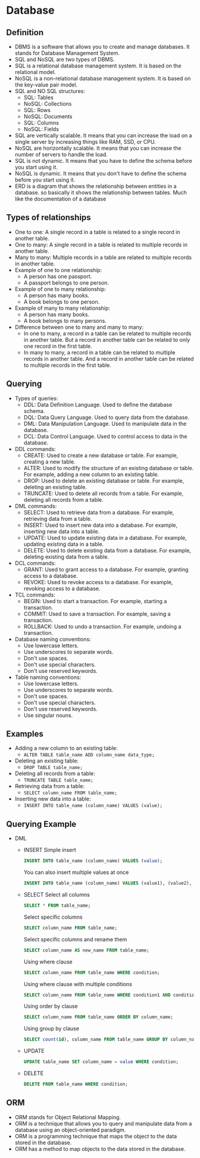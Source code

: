 # Database

## Definition

- DBMS is a software that allows you to create and manage databases. It stands for Database Management System.
- SQL and NoSQL are two types of DBMS.
- SQL is a relational database management system. It is based on the relational model.
- NoSQL is a non-relational database management system. It is based on the key-value pair model.
- SQL and NO SQL structures:
  - SQL: Tables
  - NoSQL: Collections
  - SQL: Rows
  - NoSQL: Documents
  - SQL: Columns
  - NoSQL: Fields
- SQL are vertically scalable. It means that you can increase the load on a single server by increasing things like RAM, SSD, or CPU.
- NoSQL are horizontally scalable. It means that you can increase the number of servers to handle the load.
- SQL is not dynamic. It means that you have to define the schema before you start using it.
- NoSQL is dynamic. It means that you don't have to define the schema before you start using it.
- ERD is a diagram that shows the relationship between entities in a database. so basically it shows the relationship between tables. Much like the documentation of a database

## Types of relationships

- One to one: A single record in a table is related to a single record in another table.
- One to many: A single record in a table is related to multiple records in another table.
- Many to many: Multiple records in a table are related to multiple records in another table.
- Example of one to one relationship:
  - A person has one passport.
  - A passport belongs to one person.
- Example of one to many relationship:
  - A person has many books.
  - A book belongs to one person.
- Example of many to many relationship:
  - A person has many books.
  - A book belongs to many persons.
- Difference between one to many and many to many:
  - In one to many, a record in a table can be related to multiple records in another table. But a record in another table can be related to only one record in the first table.
  - In many to many, a record in a table can be related to multiple records in another table. And a record in another table can be related to multiple records in the first table.

## Querying

- Types of queries:
  - DDL: Data Definition Language. Used to define the database schema.
  - DQL: Data Query Language. Used to query data from the database.
  - DML: Data Manipulation Language. Used to manipulate data in the database.
  - DCL: Data Control Language. Used to control access to data in the database.
- DDL commands:
  - CREATE: Used to create a new database or table. For example, creating a new table.
  - ALTER: Used to modify the structure of an existing database or table. For example, adding a new column to an existing table.
  - DROP: Used to delete an existing database or table. For example, deleting an existing table.
  - TRUNCATE: Used to delete all records from a table. For example, deleting all records from a table.
- DML commands:
  - SELECT: Used to retrieve data from a database. For example, retrieving data from a table.
  - INSERT: Used to insert new data into a database. For example, inserting new data into a table.
  - UPDATE: Used to update existing data in a database. For example, updating existing data in a table.
  - DELETE: Used to delete existing data from a database. For example, deleting existing data from a table.
- DCL commands:
  - GRANT: Used to grant access to a database. For example, granting access to a database.
  - REVOKE: Used to revoke access to a database. For example, revoking access to a database.
- TCL commands:
  - BEGIN: Used to start a transaction. For example, starting a transaction.
  - COMMIT: Used to save a transaction. For example, saving a transaction.
  - ROLLBACK: Used to undo a transaction. For example, undoing a transaction.
- Database naming conventions:
  - Use lowercase letters.
  - Use underscores to separate words.
  - Don't use spaces.
  - Don't use special characters.
  - Don't use reserved keywords.
- Table naming conventions:
  - Use lowercase letters.
  - Use underscores to separate words.
  - Don't use spaces.
  - Don't use special characters.
  - Don't use reserved keywords.
  - Use singular nouns.

## Examples

- Adding a new column to an existing table:
  - `ALTER TABLE table_name ADD column_name data_type;`
- Deleting an existing table:
  - `DROP TABLE table_name;`
- Deleting all records from a table:
  - `TRUNCATE TABLE table_name;`
- Retrieving data from a table:
  - `SELECT column_name FROM table_name;`
- Inserting new data into a table:
  - `INSERT INTO table_name (column_name) VALUES (value);`

## Querying Example

- DML

  - INSERT
    Simple insert

    ```sql
    INSERT INTO table_name (column_name) VALUES (value);
    ```

    You can also insert multiple values at once

    ```sql
    INSERT INTO table_name (column_name) VALUES (value1), (value2), (value3);
    ```

  - SELECT
    Select all columns

    ```sql
    SELECT * FROM table_name;
    ```

    Select specific columns

    ```sql
    SELECT column_name FROM table_name;
    ```

    Select specific columns and rename them

    ```sql
    SELECT column_name AS new_name FROM table_name;
    ```

    Using where clause

    ```sql
    SELECT column_name FROM table_name WHERE condition;
    ```

    Using where clause with multiple conditions

    ```sql
    SELECT column_name FROM table_name WHERE condition1 AND condition2;
    ```

    Using order by clause

    ```sql
    SELECT column_name FROM table_name ORDER BY column_name;
    ```

    Using group by clause

    ```sql
    SELECT count(id), column_name FROM table_name GROUP BY column_name;
    ```

  - UPDATE

    ```sql
    UPDATE table_name SET column_name = value WHERE condition;
    ```

  - DELETE

    ```sql
    DELETE FROM table_name WHERE condition;
    ```

## ORM

- ORM stands for Object Relational Mapping.
- ORM is a technique that allows you to query and manipulate data from a database using an object-oriented paradigm.
- ORM is a programming technique that maps the object to the data stored in the database.
- ORM has a method to map objects to the data stored in the database.
